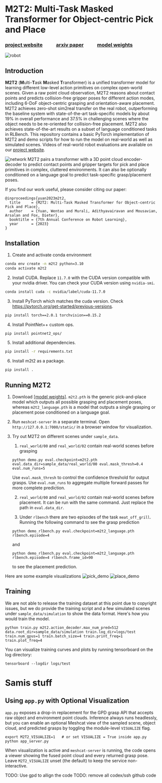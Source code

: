 # M2T2: Multi-Task Masked Transformer for Object-centric Pick and Place
### [project website](https://m2-t2.github.io) &emsp; &emsp; [arxiv paper](https://arxiv.org/abs/2311.00926) &emsp; &emsp; [model weights](https://drive.google.com/drive/folders/1qlvHVi1-Jk4ET-NyHwnqZOxALVy9kTO5)
![robot](figures/real_robot.gif)

## Introduction
**M2T2** (**M**ulti-**T**ask **M**asked **T**ransformer) is a unified transformer model for learning different low-level action primitives on complex open-world scenes. Given a raw point cloud observation, M2T2 reasons about contact points and predicts collision-free gripper poses for different action modes, including 6-DoF object-centric grasping and orientation-aware placement. M2T2 achieves zero-shot sim2real transfer on the real robot, outperforming the baseline system with state-of-the-art task-specific models by about 19% in overall performance and 37.5% in challenging scenes where the object needs to be re-oriented for collision-free placement. M2T2 also achieves state-of-the-art results on a subset of language conditioned tasks in RLBench. This repository contains a basic PyTorch implementation of M2T2 and demo scripts for how to run the model on real-world as well as simulated scenes. Videos of real-world robot evaluations are available on our [project website](https://m2-t2.github.io).

![network](figures/network.png)
M2T2 pairs a transformer with a 3D point cloud encoder-decoder to predict contact points and gripper targets for pick and place primitives in complex, cluttered environments. It can also be optionally conditioned on a language goal to predict task-specific grasp/placement poses.

If you find our work useful, please consider citing our paper:
```
@inproceedings{yuan2023m2t2,
  title     = {M2T2: Multi-Task Masked Transformer for Object-centric Pick and Place},
  author    = {Yuan, Wentao and Murali, Adithyavairavan and Mousavian, Arsalan and Fox, Dieter},
  booktitle = {7th Annual Conference on Robot Learning},
  year      = {2023}
}
```
## Installation
1. Create and activate conda environment
```bash
conda env create -n m2t2 python=3.10
conda activate m2t2
```
2. Install CUDA. Replace `11.7.0` with the CUDA version compatible with your nvidia driver. You can check your CUDA version using `nvidia-smi`.
```bash
conda install cuda -c nvidia/label/cuda-11.7.0
```
3. Install PyTorch which matches the cuda version. Check https://pytorch.org/get-started/previous-versions.
```bash
pip install torch==2.0.1 torchvision==0.15.2
```
4. Install PointNet++ custom ops.
```bash
pip install pointnet2_ops/
```
5. Install additional dependencies.
```bash
pip install -r requirements.txt
```
6. Install m2t2 as a package.
```bash
pip install .
```

## Running M2T2
1. Download [[model weights]](https://huggingface.co/wentao-yuan/m2t2). `m2t2.pth` is the generic pick-and-place model which outputs all possible grasping and placement poses, whereas `m2t2_language.pth` is a model that outputs a single grasping or placement pose conditioned on a language goal.

2. Run `meshcat-server` in a separate terminal. Open `http://127.0.0.1:7000/static/` in a browser window for visualization.

3. Try out M2T2 on different scenes under `sample_data`.
    1. `real_world/00` and `real_world/02` contain real-world scenes before grasping
    ```
    python demo.py eval.checkpoint=m2t2.pth eval.data_dir=sample_data/real_world/00 eval.mask_thresh=0.4 eval.num_runs=5
    ```
    Use `eval.mask_thresh` to control the confidence threshold for output grasps. Use `eval.num_runs` to aggregate multiple forward passes for more complete prediction.

    2. `real_world/00` and `real_world/02` contain real-world scenes before placement. It can be run with the same command. Just replace the path in `eval.data_dir`.

    3. Under `rlbench` there are two episodes of the task `meat_off_grill`. Running the following command to see the grasp prediction
    ```
    python demo_rlbench.py eval.checkpoint=m2t2_language.pth rlbench.episode=4
    ```
    and
    ```
    python demo_rlbench.py eval.checkpoint=m2t2_language.pth rlbench.episode=4 rlbench.frame_id=90
    ```
    to see the placement prediction.

Here are some example visualizations
![pick_demo](figures/pick_demo.png)
![place_demo](figures/place_demo.png)

## Training
We are not able to release the training dataset at this point due to copyright issues, but we do provide the training script and a few simulated scenes under `sample_data/simulation` to show the data format. Here's how you would train the model.
```
python train.py m2t2.action_decoder.max_num_pred=512 data.root_dir=sample_data/simulation train.log_dir=logs/test train.num_gpus=1 train.batch_size=4 train.print_freq=1 train.plot_freq=4
```
You can visualize training curves and plots by running tensorboard on the log directory:
```
tensorboard --logdir logs/test
```



# Samis stuff

## Using `app.py` with Optional Visualization

`app.py` exposes a drop-in replacement for the GPD grasp API that accepts raw
object and environment point clouds. Inference always runs headlessly, but you
can enable an optional Meshcat view of the sampled scene, object cloud, and
predicted grasps by toggling the module-level `VISUALIZE` flag.

```
export M2T2_VISUALIZE=1   # or set VISUALIZE = True inside app.py
python app_server.py
```

When visualization is active and `meshcat-server` is running, the code opens a
viewer showing the fused point cloud and every returned grasp pose. Leave
`M2T2_VISUALIZE` unset (the default) to keep the service non-interactive.

TODO: Use gpd to allign the code
TODO: remove all codex/ssh github code
